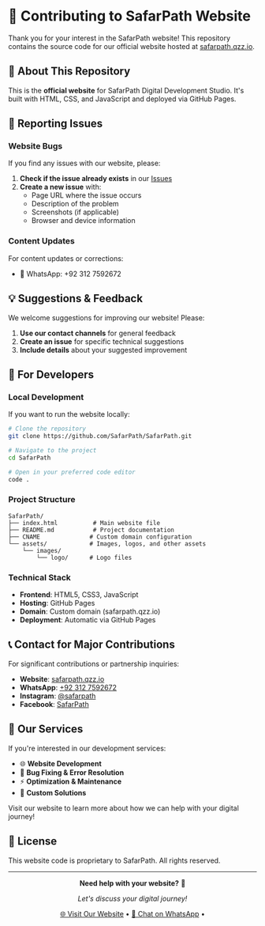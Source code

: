 # 🤝 Contributing to SafarPath Website

Thank you for your interest in the SafarPath website! This repository contains the source code for our official website hosted at [safarpath.qzz.io](https://safarpath.qzz.io).

## 🎯 About This Repository

This is the **official website** for SafarPath Digital Development Studio. It's built with HTML, CSS, and JavaScript and deployed via GitHub Pages.

## 🐛 Reporting Issues

### Website Bugs
If you find any issues with our website, please:

1. **Check if the issue already exists** in our [Issues](https://github.com/SafarPath/SafarPath/issues)
2. **Create a new issue** with:
   - Page URL where the issue occurs
   - Description of the problem
   - Screenshots (if applicable)
   - Browser and device information

### Content Updates
For content updates or corrections:
- 💬 WhatsApp: +92 312 7592672

## 💡 Suggestions & Feedback

We welcome suggestions for improving our website! Please:

1. **Use our contact channels** for general feedback
2. **Create an issue** for specific technical suggestions
3. **Include details** about your suggested improvement

## 🔧 For Developers

### Local Development
If you want to run the website locally:

```bash
# Clone the repository
git clone https://github.com/SafarPath/SafarPath.git

# Navigate to the project
cd SafarPath

# Open in your preferred code editor
code .
```

### Project Structure
```
SafarPath/
├── index.html          # Main website file
├── README.md           # Project documentation
├── CNAME              # Custom domain configuration
└── assets/            # Images, logos, and other assets
    └── images/
        └── logo/      # Logo files
```

### Technical Stack
- **Frontend**: HTML5, CSS3, JavaScript
- **Hosting**: GitHub Pages
- **Domain**: Custom domain (safarpath.qzz.io)
- **Deployment**: Automatic via GitHub Pages

## 📞 Contact for Major Contributions

For significant contributions or partnership inquiries:

- **Website**: [safarpath.qzz.io](https://safarpath.qzz.io)
- **WhatsApp**: [+92 312 7592672](https://wa.me/923127592672)
- **Instagram**: [@safarpath](https://www.instagram.com/safarpath)
- **Facebook**: [SafarPath](https://www.facebook.com/SafarPath)

## 🚀 Our Services

If you're interested in our development services:

- 🌐 **Website Development**
- 🐛 **Bug Fixing & Error Resolution** 
- ⚡ **Optimization & Maintenance**
- 🎨 **Custom Solutions**

Visit our website to learn more about how we can help with your digital journey!

## 📄 License

This website code is proprietary to SafarPath. All rights reserved.

---

<div align="center">

**Need help with your website?** 🚀

*Let's discuss your digital journey!*

[🌐 Visit Our Website](https://safarpath.qzz.io) • 
[💬 Chat on WhatsApp](https://wa.me/923127592672) • 

</div>
